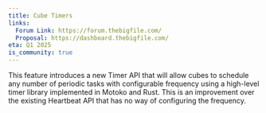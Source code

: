 ```yaml
---
title: Cube Timers
links:
  Forum Link: https://forum.thebigfile.com/
  Proposal: https://dashboard.thebigfile.com/
eta: Q1 2025
is_community: true
---
```


This feature introduces a new Timer API that will allow cubes to schedule any number of periodic tasks with configurable frequency using a high-level timer library implemented in Motoko and Rust. This is an improvement over the existing Heartbeat API that has no way of configuring the frequency.
